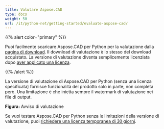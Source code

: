 ```yaml
---
title: Valutare Aspose.CAD
type: docs
weight: 50
url: /it/python-net/getting-started/evaluate-aspose-cad/
---
```


{{% alert color="primary" %}}

Puoi facilmente scaricare Aspose.CAD per Python per la valutazione dalla [pagina di download](https://downloads.aspose.com/cad/python-net). Il download di valutazione è lo stesso del download acquistato. La versione di valutazione diventa semplicemente licenziata dopo [aver applicato una licenza](/cad/python-net/licensing/).

{{% /alert %}}

La versione di valutazione di Aspose.CAD per Python (senza una licenza specificata) fornisce funzionalità del prodotto solo in parte, non completa però. Una limitazione è che inietta sempre il watermark di valutazione nei file di output.

**Figura:** Avviso di valutazione

Se vuoi testare Aspose.CAD per Python senza le limitazioni della versione di valutazione, puoi [richiedere una licenza temporanea di 30 giorni](https://purchase.aspose.com/temporary-license).
